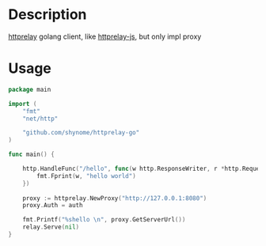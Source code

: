 # Description

[httprelay](https://gitlab.com/jonas.jasas/httprelay) golang client, 
like [httprelay-js](https://gitlab.com/jonas.jasas/httprelay-js), but only impl proxy 

# Usage

```go
package main

import (
	"fmt"
	"net/http"

	"github.com/shynome/httprelay-go"
)

func main() {

	http.HandleFunc("/hello", func(w http.ResponseWriter, r *http.Request) {
		fmt.Fprint(w, "hello world")
	})
  
	proxy := httprelay.NewProxy("http://127.0.0.1:8080")
	proxy.Auth = auth

	fmt.Printf("%shello \n", proxy.GetServerUrl())
	relay.Serve(nil)
}

```
